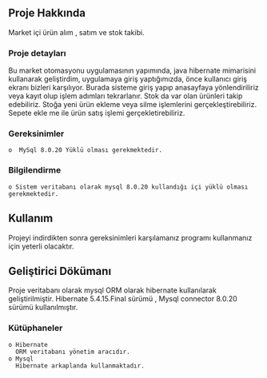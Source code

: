 ## Proje Hakkında

Market içi ürün alım , satım ve stok takibi.

### Proje detayları
Bu market otomasyonu uygulamasının yapımında, java hibernate mimarisini kullanarak geliştirdim, uygulamaya giriş yaptığımızda, önce  kullanıcı giriş ekranı bizleri karşılıyor. Burada sisteme giriş yapıp anasayfaya yönlendiriliriz veya kayıt olup işlem adımları tekrarlanır. Stok da var olan ürünleri takip edebiliriz. Stoğa yeni ürün ekleme veya silme işlemlerini gerçekleştirebiliriz. Sepete ekle me ile ürün satış işlemi gerçekletirebiliriz.

### Gereksinimler
    o  MySql 8.0.20 Yüklü olması gerekmektedir.

### Bilgilendirme
    o Sistem veritabanı olarak mysql 8.0.20 kullandığı içi yüklü olması gerekmektedir.

## Kullanım
Projeyi indirdikten sonra gereksinimleri karşılamanız programı kullanmanız için yeterli olacaktır.

## Geliştirici Dökümanı
Proje veritabanı olarak mysql ORM olarak hibernate kullanılarak geliştirilmiştir. Hibernate
5.4.15.Final sürümü , Mysql connector 8.0.20 sürümü kullanılmıştır.

### Kütüphaneler
    o Hibernate
      ORM veritabanı yönetim aracıdır.
    o Mysql
      Hibernate arkaplanda kullanmaktadır.
